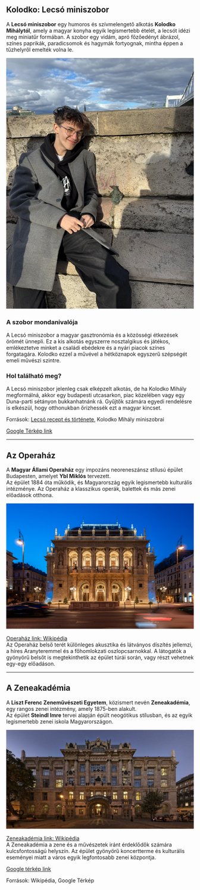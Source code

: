 ## Kolodko: Lecsó miniszobor

A **Lecsó miniszobor** egy humoros és szívmelengető alkotás **Kolodko Mihálytól**, amely a magyar konyha egyik legismertebb ételét, a lecsót idézi meg miniatűr formában. A szobor egy vidám, apró főzőedényt ábrázol, színes paprikák, paradicsomok és hagymák fortyognak, mintha éppen a tűzhelyről emelték volna le.

![Lecsó](kepek/lecso.jpg)

### A szobor mondanivalója
A Lecsó miniszobor a magyar gasztronómia és a közösségi étkezések örömét ünnepli. Ez a kis alkotás egyszerre nosztalgikus és játékos, emlékeztetve minket a családi ebédekre és a nyári piacok színes forgatagára. Kolodko ezzel a művével a hétköznapok egyszerű szépségét emeli művészi szintre.

### Hol található meg?
A Lecsó miniszobor jelenleg csak elképzelt alkotás, de ha Kolodko Mihály megformálná, akkor egy budapesti utcasarkon, piac közelében vagy egy Duna-parti sétányon bukkanhatnánk rá. Gyűjtők számára egyedi rendelésre is elkészül, hogy otthonukban őrizhessék ezt a magyar kincset.

Források: [Lecsó recept és története](https://hu.wikipedia.org/wiki/Lecsó), Kolodko Mihály miniszobrai

[Google Térkép link](https://maps.app.goo.gl/giNxYQm3Jrya1x2n)

---

## Az Operaház

A **Magyar Állami Operaház** egy impozáns neoreneszánsz stílusú épület Budapesten, amelyet **Ybl Miklós** tervezett.  
Az épület 1884 óta működik, és Magyarország egyik legismertebb kulturális intézménye. Az Operaház a klasszikus operák, balettek és más zenei előadások otthona.

![Operaház](kepek/opera.jpg)

[Operaház link: Wikipédia](https://hu.wikipedia.org/wiki/Magyar_Állami_Operaház)  
Az Operaház belső terét különleges akusztika és látványos díszítés jellemzi, a híres Aranyteremmel és a főhomlokzati oszlopcsarnokkal. A látogatók a gyönyörű belsőt is megtekinthetik az épület túrái során, vagy részt vehetnek egy-egy előadáson.

---

## A Zeneakadémia

A **Liszt Ferenc Zeneművészeti Egyetem**, közismert nevén **Zeneakadémia**, egy rangos zenei intézmény, amely 1875-ben alakult.  
Az épület **Steindl Imre** tervei alapján épült neogótikus stílusban, és az egyik legismertebb zenei iskola Magyarországon.

![Zeneakadémia](kepek/zeneak.jpg)

[Zeneakadémia link: Wikipédia](https://hu.wikipedia.org/wiki/Liszt_Ferenc_Zeneművészeti_Egyetem)  
A Zeneakadémia a zene és a művészetek iránt érdeklődők számára kulcsfontosságú helyszín. Az épület gyönyörű koncertterme és kulturális eseményei miatt a város egyik legfontosabb zenei központja.

[Google térkép link](https://maps.app.goo.gl/7wAfhF2FxrYFkZ9k9)

Források: Wikipédia, Google Térkép
